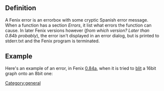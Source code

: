 Definition
----------

A Fenix error is an errorbox with some cryptic Spanish error message.
When a function has a section *Errors*, it list what errors the function
can cause. In later Fenix versions however (*from which version? Later
than 0.84b probably*), the error isn't displayed in an error dialog, but
is printed to stderr.txt and the Fenix program is terminated.

Example
-------

Here's an example of an error, in Fenix [0.84a](0.84a "wikilink"), when
it is tried to [blit](blit "wikilink") a 16bit graph onto an 8bit one:

<Category:general>
